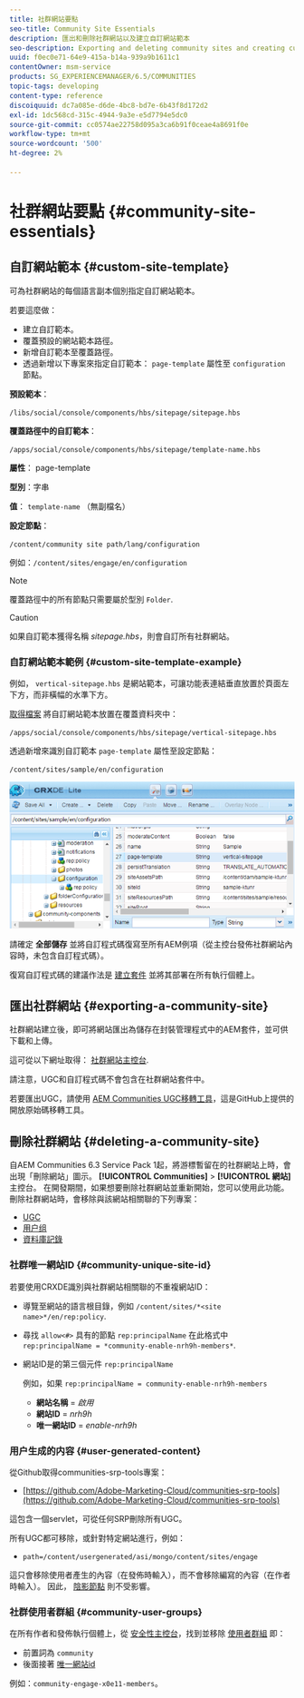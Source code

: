 ```yaml
---
title: 社群網站要點
seo-title: Community Site Essentials
description: 匯出和刪除社群網站以及建立自訂網站範本
seo-description: Exporting and deleting community sites and creating custom site templates
uuid: f0ec0e71-64e9-415a-b14a-939a9b1611c1
contentOwner: msm-service
products: SG_EXPERIENCEMANAGER/6.5/COMMUNITIES
topic-tags: developing
content-type: reference
discoiquuid: dc7a085e-d6de-4bc8-bd7e-6b43f8d172d2
exl-id: 1dc568cd-315c-4944-9a3e-e5d7794e5dc0
source-git-commit: cc0574ae22758d095a3ca6b91f0ceae4a8691f0e
workflow-type: tm+mt
source-wordcount: '500'
ht-degree: 2%

---
```


# 社群網站要點 {#community-site-essentials}

## 自訂網站範本 {#custom-site-template}

可為社群網站的每個語言副本個別指定自訂網站範本。

若要這麼做：

* 建立自訂範本。
* 覆蓋預設的網站範本路徑。
* 新增自訂範本至覆蓋路徑。
* 透過新增以下專案來指定自訂範本： `page-template` 屬性至 `configuration` 節點。

**預設範本**：

`/libs/social/console/components/hbs/sitepage/sitepage.hbs`

**覆蓋路徑中的自訂範本**：

`/apps/social/console/components/hbs/sitepage/template-name.hbs`

**屬性**： page-template

**型別**：字串

**值**： `template-name` （無副檔名）

**設定節點**：

`/content/community site path/lang/configuration`

例如：`/content/sites/engage/en/configuration`

>[!NOTE]
>
>覆蓋路徑中的所有節點只需要屬於型別 `Folder`.

>[!CAUTION]
>
>如果自訂範本獲得名稱 *sitepage.hbs*，則會自訂所有社群網站。

### 自訂網站範本範例 {#custom-site-template-example}

例如， `vertical-sitepage.hbs` 是網站範本，可讓功能表連結垂直放置於頁面左下方，而非橫幅的水準下方。

[取得檔案](assets/vertical-sitepage.hbs)
將自訂網站範本放置在覆蓋資料夾中：

`/apps/social/console/components/hbs/sitepage/vertical-sitepage.hbs`

透過新增來識別自訂範本 `page-template` 屬性至設定節點：

`/content/sites/sample/en/configuration`

![crxde-siteconfiguration](assets/crxde-siteconfiguration.png)

請確定 **全部儲存** 並將自訂程式碼復寫至所有AEM例項（從主控台發佈社群網站內容時，未包含自訂程式碼）。

復寫自訂程式碼的建議作法是 [建立套件](../../help/sites-administering/package-manager.md#creating-a-new-package) 並將其部署在所有執行個體上。

## 匯出社群網站 {#exporting-a-community-site}

社群網站建立後，即可將網站匯出為儲存在封裝管理程式中的AEM套件，並可供下載和上傳。

這可從以下網址取得： [社群網站主控台](sites-console.md#exporting-the-site).

請注意，UGC和自訂程式碼不會包含在社群網站套件中。

若要匯出UGC，請使用 [AEM Communities UGC移轉工具](https://github.com/Adobe-Marketing-Cloud/communities-ugc-migration)，這是GitHub上提供的開放原始碼移轉工具。

## 刪除社群網站 {#deleting-a-community-site}

自AEM Communities 6.3 Service Pack 1起，將游標暫留在的社群網站上時，會出現「刪除網站」圖示。 **[!UICONTROL Communities]** > **[!UICONTROL 網站]** 主控台。 在開發期間，如果想要刪除社群網站並重新開始，您可以使用此功能。 刪除社群網站時，會移除與該網站相關聯的下列專案：

* [UGC](#user-generated-content)
* [用户组](#community-user-groups)
* [資料庫記錄](#database-records)

### 社群唯一網站ID {#community-unique-site-id}

若要使用CRXDE識別與社群網站相關聯的不重複網站ID：

* 導覽至網站的語言根目錄，例如 `/content/sites/*<site name>*/en/rep:policy`.

* 尋找 `allow<#>` 具有的節點 `rep:principalName` 在此格式中 `rep:principalName = *community-enable-nrh9h-members*`.

* 網站ID是的第三個元件 `rep:principalName`

   例如，如果 `rep:principalName = community-enable-nrh9h-members`

   * **網站名稱** = *啟用*
   * **網站ID** = *nrh9h*
   * **唯一網站ID** = *enable-nrh9h*

### 用户生成的内容 {#user-generated-content}

從Github取得communities-srp-tools專案：

* [https://github.com/Adobe-Marketing-Cloud/communities-srp-tools](https://github.com/Adobe-Marketing-Cloud/communities-srp-tools)

這包含一個servlet，可從任何SRP刪除所有UGC。

所有UGC都可移除，或針對特定網站進行，例如：

* `path=/content/usergenerated/asi/mongo/content/sites/engage`

這只會移除使用者產生的內容（在發佈時輸入），而不會移除編寫的內容（在作者時輸入）。 因此， [陰影節點](srp.md#shadownodes) 則不受影響。

### 社群使用者群組 {#community-user-groups}

在所有作者和發佈執行個體上，從 [安全性主控台](../../help/sites-administering/security.md)，找到並移除 [使用者群組](users.md) 即：

* 前置詞為 `community`
* 後面接著 [唯一網站id](#community-unique-site-id)

例如：`community-engage-x0e11-members`。
